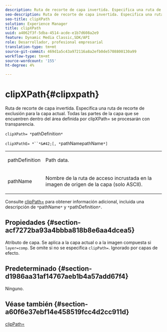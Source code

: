 ```yaml
---
description: Ruta de recorte de capa invertida. Especifica una ruta de recorte de exclusión para la capa actual. Todas las partes de la capa que se encuentren dentro del área definida por clipXPath= se procesarán con transparencia.
seo-description: Ruta de recorte de capa invertida. Especifica una ruta de recorte de exclusión para la capa actual. Todas las partes de la capa que se encuentren dentro del área definida por clipXPath= se procesarán con transparencia.
seo-title: clipXPath
solution: Experience Manager
title: clipXPath
uuid: a4062f3f-5dba-4514-acde-e1b7d608a2e9
feature: Dynamic Media Classic,SDK/API
role: Desarrollador, profesional empresarial
translation-type: tm+mt
source-git-commit: 469d1a5c43a972116a8a2efb0de5708800130a99
workflow-type: tm+mt
source-wordcount: '155'
ht-degree: 4%

---
```



# clipXPath{#clipxpath}

Ruta de recorte de capa invertida. Especifica una ruta de recorte de exclusión para la capa actual. Todas las partes de la capa que se encuentren dentro del área definida por clipXPath= se procesarán con transparencia.

`clipXPath= *`pathDefinition`*`

`clipXPathE= *``*&#42;[, *`pathNamepathName`*]`

<table id="simpletable_27AFC3A694874CF8B673460820EFD90D"> 
 <tr class="strow"> 
  <td class="stentry"> <p><span class="codeph"> <span class="varname"> pathDefinition</span> </span> </p> </td> 
  <td class="stentry"> <p>Path data. </p></td> 
 </tr> 
 <tr class="strow"> 
  <td class="stentry"> <p><span class="codeph"> <span class="varname"> pathName</span> </span> </p> </td> 
  <td class="stentry"> <p>Nombre de la ruta de acceso incrustada en la imagen de origen de la capa (solo ASCII). </p></td> 
 </tr> 
</table>

Consulte [clipPath=](../../../../../is-api/http-ref/image-serving-api-ref/c-http-protocol-reference/c-command-reference/r-clippath.md#reference-8139b1b52dc54749b51b109521ddf83d) para obtener información adicional, incluida una descripción de `*`pathName`*` y `*`pathDefinition`*`.

## Propiedades {#section-acf7272ba93a4bbba818b8e6aa4dcea5}

Atributo de capa. Se aplica a la capa actual o a la imagen compuesta si `layer=comp`. Se omite si no se especifica `clipPath=`. Ignorado por capas de efecto.

## Predeterminado {#section-d1986aa31af14767aeb1b4a57add67f4}

Ninguno.

## Véase también {#section-a60f6e37ebf14e458519fcc4d2cc911d}

[clipPath=](../../../../../is-api/http-ref/image-serving-api-ref/c-http-protocol-reference/c-command-reference/r-clippath.md#reference-8139b1b52dc54749b51b109521ddf83d)
